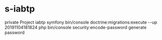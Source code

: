 # s-iabtp
private Project iabtp symfony
bin/console doctrine:migrations:execute --up 20191104181824
php bin/console security:encode-password generate password
